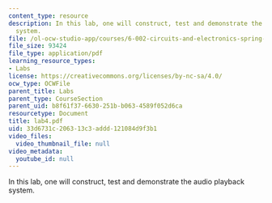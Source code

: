 ```yaml
---
content_type: resource
description: In this lab, one will construct, test and demonstrate the audio playback
  system.
file: /ol-ocw-studio-app/courses/6-002-circuits-and-electronics-spring-2007/33d6731c206313c3addd121084d9f3b1_lab4.pdf
file_size: 93424
file_type: application/pdf
learning_resource_types:
- Labs
license: https://creativecommons.org/licenses/by-nc-sa/4.0/
ocw_type: OCWFile
parent_title: Labs
parent_type: CourseSection
parent_uid: b8f61f37-6630-251b-b063-4589f052d6ca
resourcetype: Document
title: lab4.pdf
uid: 33d6731c-2063-13c3-addd-121084d9f3b1
video_files:
  video_thumbnail_file: null
video_metadata:
  youtube_id: null
---
```

In this lab, one will construct, test and demonstrate the audio playback system.